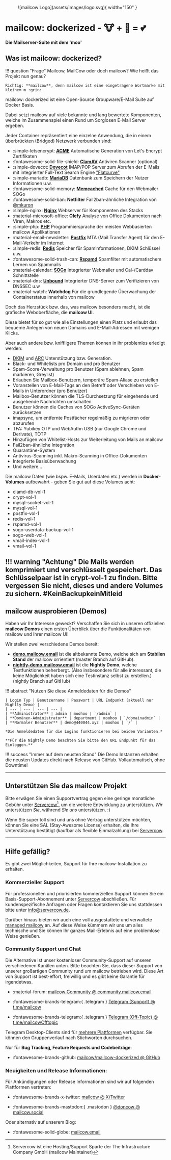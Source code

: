 <figure markdown>
  ![mailcow Logo](assets/images/logo.svg){ width="150" }
</figure>

# mailcow: dockerized - :cow: + :whale: = :two_hearts:
**Die Mailserver-Suite mit dem 'moo'**

## Was ist mailcow: dockerized?

!!! question "Frage"
	Mailcow, MailCow oder doch mailcow? Wie heißt das Projekt nun genau?

	Richtig: **mailcow**, denn mailcow ist eine eingetragene Wortmarke mit kleinem m :grin:

mailcow: dockerized ist eine Open-Source Groupware/E-Mail Suite auf Docker Basis.

Dabei setzt mailcow auf viele bekannte und lang bewertete Komponenten, welche im Zusammenspiel einen Rund um Sorglosen E-Mail Server ergeben.

Jeder Container repräsentiert eine einzelne Anwendung, die in einem überbrückten (Bridged) Netzwerk verbunden sind:

<div class="grid cards" markdown>

- :simple-letsencrypt: [__ACME__](https://letsencrypt.org/) Automatische Generation von Let's Encrypt Zertifikaten
- :fontawesome-solid-file-shield: [__ClamAV__](https://www.clamav.net/) Antiviren Scanner (optional)
- :simple-dovecot: [__Dovecot__](https://www.dovecot.org/) IMAP/POP Server zum Abrufen der E-Mails mit integrierter Full-Text Search Engine ["Flatcurve"](https://slusarz.github.io/dovecot-fts-flatcurve/)
- :simple-mariadb: [__MariaDB__](https://mariadb.org/) Datenbank zum Speichern der Nutzer Informationen u.w.
- :fontawesome-solid-memory: [__Memcached__](https://www.memcached.org/) Cache für den Webmailer SOGo
- :fontawesome-solid-ban: __Netfilter__ Fail2ban-ähnliche Integration von [@mkuron](https://github.com/mkuron)
- :simple-nginx: [__Nginx__](https://nginx.org/) Webserver für Komponenten des Stacks
- :material-microsoft-office: [__Olefy__](https://github.com/HeinleinSupport/olefy) Analyse von Office Dokumenten nach Viren, Makros etc.
- :simple-php: [__PHP__](https://php.net/) Programmiersprache der meisten Webbasierten mailcow Applikationen
- :material-email-newsletter: [__Postfix__](http://www.postfix.org/) MTA (Mail Transfer Agent) für den E-Mail-Verkehr im Internet
- :simple-redis: [__Redis__](https://redis.io/) Speicher für Spaminformationen, DKIM Schlüssel u.w.
- :fontawesome-solid-trash-can: [__Rspamd__](https://www.rspamd.com/) Spamfilter mit automatischem Lernen von Spammails
- :material-calendar: [__SOGo__](https://sogo.nu/) Integrierter Webmailer und Cal-/Carddav Schnittstelle
- :material-dns: [__Unbound__](https://unbound.net/) Integrierter DNS-Server zum Verifizieren von DNSSEC u.w
- :material-watch: __Watchdog__ Für die grundlegende Überwachung der Containerstatus innerhalb von mailcow
</div>

Doch das Herzstück bzw. das, was mailcow besonders macht, ist die grafische Weboberfläche, die **mailcow UI**.

Diese bietet für so gut wie alle Einstellungen einen Platz und erlaubt das bequeme Anlegen von neuen Domains und E-Mail-Adressen mit wenigen Klicks.

Aber auch andere bzw. kniffligere Themen können in ihr problemlos erledigt werden:

- [DKIM](http://dkim.org) und [ARC](http://arc-spec.org/) Unterstützung bzw. Generation.
- Black- und Whitelists pro Domain und pro Benutzer
- Spam-Score-Verwaltung pro Benutzer (Spam ablehnen, Spam markieren, Greylist)
- Erlauben Sie Mailbox-Benutzern, temporäre Spam-Aliase zu erstellen
- Voranstellen von E-Mail-Tags an den Betreff oder Verschieben von E-Mails in Unterordner (pro Benutzer)
- Mailbox-Benutzer können die TLS-Durchsetzung für eingehende und ausgehende Nachrichten umschalten
- Benutzer können die Caches von SOGo ActiveSync-Geräten zurücksetzen
- imapsync, um entfernte Postfächer regelmäßig zu migrieren oder abzurufen
- TFA: Yubikey OTP und WebAuthn USB (nur Google Chrome und Derivate), TOTP
- Hinzufügen von Whitelist-Hosts zur Weiterleitung von Mails an mailcow
- Fail2ban-ähnliche Integration
- Quarantäne-System
- Antivirus-Scanning inkl. Makro-Scanning in Office-Dokumenten
- Integrierte Basisüberwachung
- Und weitere...

Die mailcow Daten (wie bspw. E-Mails, Userdaten etc.) werden in **Docker-Volumes** aufbewahrt - geben Sie gut auf diese Volumes acht:

- clamd-db-vol-1
- crypt-vol-1
- mysql-socket-vol-1
- mysql-vol-1
- postfix-vol-1
- redis-vol-1
- rspamd-vol-1
- sogo-userdata-backup-vol-1
- sogo-web-vol-1
- vmail-index-vol-1
- vmail-vol-1

!!! warning "Achtung"
	Die Mails werden komprimiert und verschlüsselt gespeichert. Das Schlüsselpaar ist in crypt-vol-1 zu finden. Bitte vergessen Sie nicht, dieses und andere Volumes zu sichern. #KeinBackupkeinMitleid
---

## mailcow ausprobieren (Demos)

Haben wir Ihr Interesse geweckt? Verschaffen Sie sich in unseren offiziellen **mailcow Demos** einen ersten Überblick über die Funktionalitäten von mailcow und Ihrer mailcow UI!

Wir stellen zwei verschiedene Demos bereit: 

+ **[demo.mailcow.email](https://demo.mailcow.email)** ist die altbekannte Demo, welche sich am **Stabilen Stand** der mailcow orrientiert (master Branch auf GitHub). 
+ **[nightly-demo.mailcow.email](https://nightly-demo.mailcow.email)** ist die **Nightly Demo**, welche Testfunktionen beherbergt. (Also insbesondere für alle interessant, die keine Möglichkeit haben sich eine Testinstanz selbst zu erstellen.) (nightly Branch auf GitHub)

!!! abstract "Nutzen Sie diese Anmeldedaten für die Demos"

	| Login Typ | Benutzername | Passwort | URL Endpunkt (aktuell nur Nightly Demo) |
	| --- | --- | --- | --- |
	| **Administrator** | admin | moohoo | `/admin` |
	| **Domänen-Administrator** | department | moohoo | `/domainadmin` |
	| **Normaler Benutzer** | demo@440044.xyz | moohoo | `/` |

	*Die Anmeldedaten für die Logins funktionieren bei beiden Varianten.*

	**Für die Nightly Demo beachten Sie bitte den URL Endpunkt für das Einloggen.** 

!!! success "Immer auf dem neusten Stand"
	Die Demo Instanzen erhalten die neusten Updates direkt nach Release von GitHub. Vollautomatisch, ohne Downtime!

---

## Unterstützen Sie das mailcow Projekt

Bitte erwägen Sie einen Supportvertrag gegen eine geringe monatliche Gebühr unter [Servercow](https://www.servercow.de/mailcow?#support)[^1], um die weitere Entwicklung zu unterstützen. _Wir_ unterstützen _Sie_, während _Sie_ _uns_ unterstützen. :)

Wenn Sie super toll sind und uns ohne Vertrag unterstützen möchten, können Sie eine SAL (Stay-Awesome License) erhalten, die Ihre Unterstützung bestätigt (kaufbar als flexible Einmalzahlung) bei [Servercow](https://www.servercow.de/mailcow#sal).

---

## Hilfe gefällig?

Es gibt zwei Möglichkeiten, Support für Ihre mailcow-Installation zu erhalten.

### Kommerzieller Support

Für professionellen und priorisierten kommerziellen Support können Sie ein Basis-Support-Abonnement unter [Servercow](https://www.servercow.de/mailcow#support) abschließen. Für kundenspezifische Anfragen oder Fragen kontaktieren Sie uns stattdessen bitte unter [info@servercow.de](mailto:info@servercow.de).

Darüber hinaus bieten wir auch eine voll ausgestattete und verwaltete [managed mailcow](https://www.servercow.de/mailcow#managed) an. Auf diese Weise kümmern wir uns um alles technische und Sie können Ihr ganzes Mail-Erlebnis auf eine problemlose Weise genießen.

### Community Support und Chat

Die Alternative ist unser kostenloser Community-Support auf unseren verschiedenen Kanälen unten. Bitte beachten Sie, dass dieser Support von unserer großartigen Community rund um mailcow betrieben wird. Diese Art von Support ist best-effort, freiwillig und es gibt keine Garantie für irgendetwas.

- :material-forum: [mailcow Community @ community.mailcow.email](https://community.mailcow.email)

- :fontawesome-brands-telegram:{ .telegram } [Telegram (Support) @ t.me/mailcow](https://t.me/mailcow)

- :fontawesome-brands-telegram:{ .telegram } [Telegram (Off-Topic) @ t.me/mailcowOfftopic](https://t.me/mailcowOfftopic)

Telegram Desktop-Clients sind für [mehrere Plattformen](https://desktop.telegram.org) verfügbar. Sie können den Gruppenverlauf nach Stichworten durchsuchen.

Nur für **Bug Tracking, Feature Requests und Codebeiträge**:

- :fontawesome-brands-github: [mailcow/mailcow-dockerized @ GitHub](https://github.com/mailcow/mailcow-dockerized)

### Neuigkeiten und Release Informationen:

Für Ankündigungen oder Release Informationen sind wir auf folgenden Plattformen vertreten:

- :fontawesome-brands-x-twitter: [mailcow @ X/Twitter](https://twitter.com/mailcow_email)

- :fontawesome-brands-mastodon:{ .mastodon }  [@doncow @ mailcow.social](https://mailcow.social/@doncow)

Oder alternativ auf unserem Blog:

- :fontawesome-solid-globe: [mailcow.email](https://mailcow.email)

[^1]: Servercow ist eine Hosting/Support Sparte der The Infrastructure Company GmbH (mailcow Maintainer)
